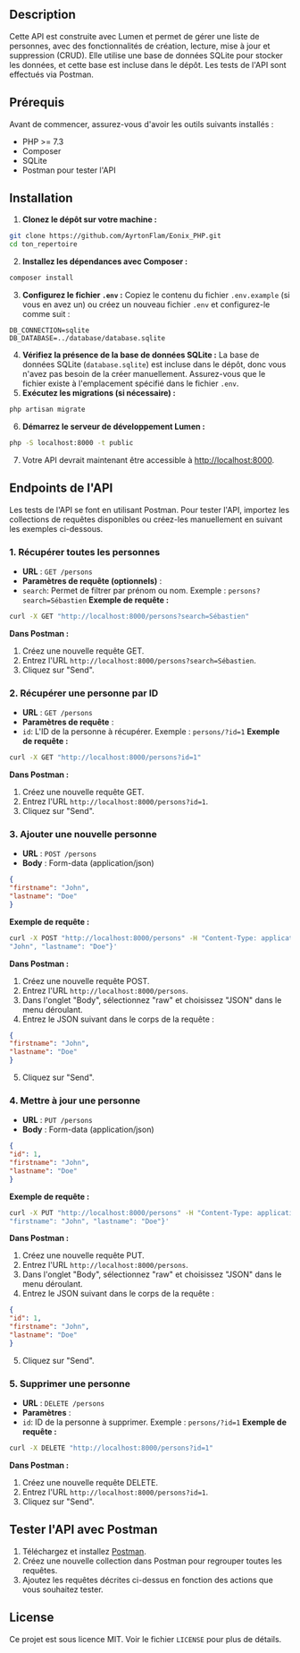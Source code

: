 ## Description
Cette API est construite avec Lumen et permet de gérer une liste de personnes, avec des
fonctionnalités de création, lecture, mise à jour et suppression (CRUD). Elle utilise une base de
données SQLite pour stocker les données, et cette base est incluse dans le dépôt.
Les tests de l'API sont effectués via Postman.

## Prérequis
Avant de commencer, assurez-vous d'avoir les outils suivants installés :
- PHP >= 7.3
- Composer
- SQLite
- Postman pour tester l'API

## Installation
1. **Clonez le dépôt sur votre machine :**
 ```bash
 git clone https://github.com/AyrtonFlam/Eonix_PHP.git
 cd ton_repertoire
 ```
2. **Installez les dépendances avec Composer :**
 ```bash
 composer install
 ```
3. **Configurez le fichier `.env` :**
 Copiez le contenu du fichier `.env.example` (si vous en avez un) ou créez un nouveau fichier
`.env` et configurez-le comme suit :

 ```env
 DB_CONNECTION=sqlite
 DB_DATABASE=../database/database.sqlite
 ```
4. **Vérifiez la présence de la base de données SQLite :**
 La base de données SQLite (`database.sqlite`) est incluse dans le dépôt, donc vous n'avez pas
besoin de la créer manuellement. Assurez-vous que le fichier existe à l'emplacement spécifié dans
le fichier `.env`.
5. **Exécutez les migrations (si nécessaire) :**
 ```bash
 php artisan migrate
 ```
6. **Démarrez le serveur de développement Lumen :**
 ```bash
 php -S localhost:8000 -t public
 ```
7. Votre API devrait maintenant être accessible à [http://localhost:8000](http://localhost:8000).

## Endpoints de l'API
Les tests de l'API se font en utilisant Postman. Pour tester l'API, importez les collections de
requêtes disponibles ou créez-les manuellement en suivant les exemples ci-dessous.
### 1. Récupérer toutes les personnes
- **URL** : `GET /persons`
- **Paramètres de requête (optionnels)** :
 - `search`: Permet de filtrer par prénom ou nom. Exemple : `persons?search=Sébastien`
**Exemple de requête :**
```bash
curl -X GET "http://localhost:8000/persons?search=Sébastien"
```
**Dans Postman :**
1. Créez une nouvelle requête GET.
2. Entrez l'URL `http://localhost:8000/persons?search=Sébastien`.
3. Cliquez sur "Send".
### 2. Récupérer une personne par ID
- **URL** : `GET /persons`
- **Paramètres de requête** :
 - `id`: L'ID de la personne à récupérer. Exemple : `persons/?id=1`
**Exemple de requête :**
```bash
curl -X GET "http://localhost:8000/persons?id=1"
```
**Dans Postman :**
1. Créez une nouvelle requête GET.
2. Entrez l'URL `http://localhost:8000/persons?id=1`.
3. Cliquez sur "Send".
### 3. Ajouter une nouvelle personne
- **URL** : `POST /persons`
- **Body** : Form-data (application/json)
 ```json
 {
 "firstname": "John",
 "lastname": "Doe"
 }
 ```
**Exemple de requête :**
```bash
curl -X POST "http://localhost:8000/persons" -H "Content-Type: application/json" -d '{"firstname":
"John", "lastname": "Doe"}'
```
**Dans Postman :**
1. Créez une nouvelle requête POST.
2. Entrez l'URL `http://localhost:8000/persons`.
3. Dans l'onglet "Body", sélectionnez "raw" et choisissez "JSON" dans le menu déroulant.
4. Entrez le JSON suivant dans le corps de la requête :
 ```json
 {
 "firstname": "John",
 "lastname": "Doe"
 }
 ```
5. Cliquez sur "Send".
### 4. Mettre à jour une personne
- **URL** : `PUT /persons`
- **Body** : Form-data (application/json)
 ```json
 {
 "id": 1,
 "firstname": "John",
 "lastname": "Doe"
 }
 ```
**Exemple de requête :**
```bash
curl -X PUT "http://localhost:8000/persons" -H "Content-Type: application/json" -d '{"id": 1,
"firstname": "John", "lastname": "Doe"}'
```
**Dans Postman :**
1. Créez une nouvelle requête PUT.
2. Entrez l'URL `http://localhost:8000/persons`.
3. Dans l'onglet "Body", sélectionnez "raw" et choisissez "JSON" dans le menu déroulant.
4. Entrez le JSON suivant dans le corps de la requête :
 ```json
 {
 "id": 1,
 "firstname": "John",
 "lastname": "Doe"
 }
 ```
5. Cliquez sur "Send".
### 5. Supprimer une personne
- **URL** : `DELETE /persons`
- **Paramètres** :
 - `id`: ID de la personne à supprimer. Exemple : `persons/?id=1`
**Exemple de requête :**
```bash
curl -X DELETE "http://localhost:8000/persons?id=1"
```
**Dans Postman :**
1. Créez une nouvelle requête DELETE.
2. Entrez l'URL `http://localhost:8000/persons?id=1`.
3. Cliquez sur "Send".
## Tester l'API avec Postman
1. Téléchargez et installez [Postman](https://www.postman.com/downloads/).
2. Créez une nouvelle collection dans Postman pour regrouper toutes les requêtes.
3. Ajoutez les requêtes décrites ci-dessus en fonction des actions que vous souhaitez tester.

## License
Ce projet est sous licence MIT. Voir le fichier `LICENSE` pour plus de détails.
